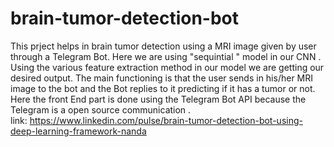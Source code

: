 # brain-tumor-detection-bot
This prject helps in brain tumor detection using a MRI image given by user through a Telegram Bot. 
Here we are using "sequintial " model in our CNN . 
Using the various feature extraction method in our model we are getting our desired output.
The main functioning is that the user sends in his/her MRI image to the bot and the Bot replies to it predicting if it has a tumor or not. 
Here the front End part is done using the Telegram Bot API because the Telegram is a open source communication . 
<br>
link: https://www.linkedin.com/pulse/brain-tumor-detection-bot-using-deep-learning-framework-nanda
</br>
